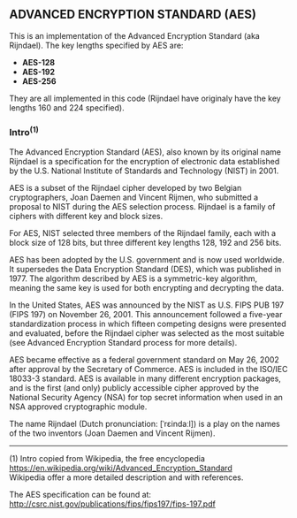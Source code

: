 ## ADVANCED ENCRYPTION STANDARD (AES)

This is an implementation of the Advanced Encryption Standard (aka Rijndael). The key lengths specified by AES are:

* __AES-128__
* __AES-192__
* __AES-256__

They are all implemented in this code (Rijndael have originaly have the key lengths 160 and 224 specified).

### Intro<sup>(1)</sup>

The Advanced Encryption Standard (AES), also known by its original name Rijndael is a specification for the encryption of electronic data established by the U.S. National Institute of Standards and Technology (NIST) in 2001.

AES is a subset of the Rijndael cipher developed by two Belgian cryptographers, Joan Daemen and Vincent Rijmen, who submitted a proposal to NIST during the AES selection process. Rijndael is a family of ciphers with different key and block sizes.

For AES, NIST selected three members of the Rijndael family, each with a block size of 128 bits, but three different key lengths 128, 192 and 256 bits.

AES has been adopted by the U.S. government and is now used worldwide. It supersedes the Data Encryption Standard (DES), which was published in 1977. The algorithm described by AES is a symmetric-key algorithm, meaning the same key is used for both encrypting and decrypting the data.

In the United States, AES was announced by the NIST as U.S. FIPS PUB 197 (FIPS 197) on November 26, 2001. This announcement followed a five-year standardization process in which fifteen competing designs were presented and evaluated, before the Rijndael cipher was selected as the most suitable (see Advanced Encryption Standard process for more details).

AES became effective as a federal government standard on May 26, 2002 after approval by the Secretary of Commerce. AES is included in the ISO/IEC 18033-3 standard. AES is available in many different encryption packages, and is the first (and only) publicly accessible cipher approved by the National Security
Agency (NSA) for top secret information when used in an NSA approved cryptographic module.

The name Rijndael (Dutch pronunciation: [ˈrɛindaːl]) is a play on the names of the two inventors (Joan Daemen and Vincent Rijmen).
___

(1) Intro copied from Wikipedia, the free encyclopedia
https://en.wikipedia.org/wiki/Advanced_Encryption_Standard  
Wikipedia offer a more detailed description and with references.


The AES specification can be found at:  
http://csrc.nist.gov/publications/fips/fips197/fips-197.pdf

